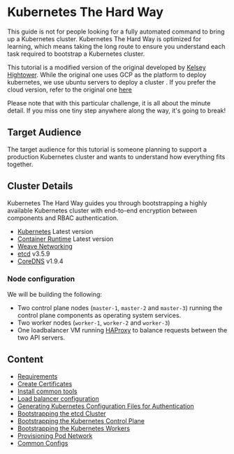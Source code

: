 
# Kubernetes The Hard Way 

This guide is not for people looking for a fully automated command to bring up a Kubernetes cluster.
Kubernetes The Hard Way is optimized for learning, which means taking the long route to ensure you understand each task required to bootstrap a Kubernetes cluster.

This tutorial is a modified version of the original developed by [Kelsey Hightower](https://github.com/kelseyhightower/kubernetes-the-hard-way).
While the original one uses GCP as the platform to deploy kubernetes,  we use ubuntu servers  to deploy a cluster . If you prefer the cloud version, refer to the original one [here](https://github.com/kelseyhightower/kubernetes-the-hard-way)


Please note that with this particular challenge, it is all about the minute detail. If you miss one tiny step anywhere along the way, it's going to break!

## Target Audience

The target audience for this tutorial is someone planning to support a production Kubernetes cluster and wants to understand how everything fits together.

## Cluster Details

Kubernetes The Hard Way guides you through bootstrapping a highly available Kubernetes cluster with end-to-end encryption between components and RBAC authentication.

* [Kubernetes](https://github.com/kubernetes/kubernetes) Latest version
* [Container Runtime](https://github.com/containerd/containerd) Latest version
* [Weave Networking](https://www.weave.works/docs/net/latest/kubernetes/kube-addon/)
* [etcd](https://github.com/coreos/etcd) v3.5.9
* [CoreDNS](https://github.com/coredns/coredns) v1.9.4

### Node configuration

We will be building the following:

* Two control plane nodes (`master-1`, `master-2` and `master-3`) running the control plane components as operating system services.
* Two worker nodes (`worker-1`, `worker-2` and `worker-3`)
* One loadbalancer VM running [HAProxy](https://www.haproxy.org/) to balance requests between the two API servers.

## Content

* [Requirements](01_requirements.md)<br>
* [Create Certificates](02_create_certificates.md)</br>
* [Install common tools](03_common_tools.md)
* [Load balancer configuration](04_load_balancer_haproxy.md)
* [Generating Kubernetes Configuration Files for Authentication](05_config_files.md)
* [Bootstrapping the etcd Cluster](06_etcd_configuration.md)
* [Bootstrapping the Kubernetes Control Plane](07_controllers_configuration.md)
* [Bootstrapping the Kubernetes Workers ](08_worker_configuration.md)
* [Provisioning Pod Network](09_pod_networking.md)
* [Common Configs ](10_common_configs.md)</br>

